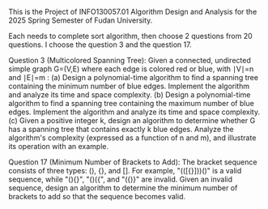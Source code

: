 This is the Project of INFO130057.01 Algorithm Design and Analysis for the 2025 Spring Semester of Fudan University. 

Each needs to complete sort algorithm, then choose 2 questions from 20 questions. I choose the question 3 and the question 17.

Question 3 (Multicolored Spanning Tree):
  Given a connected, undirected simple graph G=(V,E) where each edge is colored red or blue, with ∣V∣=n and ∣E∣=m :
  (a) Design a polynomial-time algorithm to find a spanning tree containing the minimum number of blue edges. Implement the algorithm and analyze its time and space complexity.
  (b) Design a polynomial-time algorithm to find a spanning tree containing the maximum number of blue edges. Implement the algorithm and analyze its time and space complexity.
  (c) Given a positive integer k, design an algorithm to determine whether G has a spanning tree that contains exactly k blue edges. Analyze the algorithm's complexity (expressed as a function of n and m), and illustrate its operation with an example.

Question 17 (Minimum Number of Brackets to Add):
  The bracket sequence consists of three types: (), {}, and []. For example, "(([{}]))()" is a valid sequence, while "(){}", "()({", and "({)}" are invalid. Given an invalid sequence, design an algorithm to determine the minimum number of brackets to add so that the sequence becomes valid.
